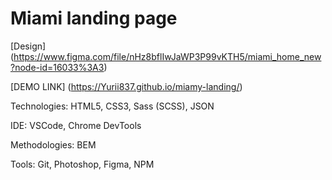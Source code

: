 # Miami landing page
[Design] (https://www.figma.com/file/nHz8bflIwJaWP3P99vKTH5/miami_home_new?node-id=16033%3A3)

[DEMO LINK] (https://Yurii837.github.io/miamy-landing/)

Technologies: HTML5, CSS3, Sass (SCSS), JSON

IDE: VSCode, Chrome DevTools

Methodologies: BEM

Tools: Git, Photoshop, Figma, NPM
